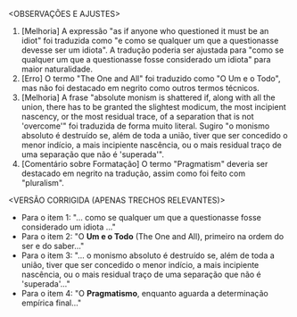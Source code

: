 <OBSERVAÇÕES E AJUSTES>
1. [Melhoria] A expressão "as if anyone who questioned it must be an idiot" foi traduzida como "e como se qualquer um que a questionasse devesse ser um idiota". A tradução poderia ser ajustada para "como se qualquer um que a questionasse fosse considerado um idiota" para maior naturalidade.
2. [Erro] O termo "The One and All" foi traduzido como "O Um e o Todo", mas não foi destacado em negrito como outros termos técnicos.
3. [Melhoria] A frase "absolute monism is shattered if, along with all the union, there has to be granted the slightest modicum, the most incipient nascency, or the most residual trace, of a separation that is not 'overcome'" foi traduzida de forma muito literal. Sugiro "o monismo absoluto é destruído se, além de toda a união, tiver que ser concedido o menor indício, a mais incipiente nascência, ou o mais residual traço de uma separação que não é 'superada'".
4. [Comentário sobre Formatação] O termo "Pragmatism" deveria ser destacado em negrito na tradução, assim como foi feito com "pluralism".

<VERSÃO CORRIGIDA (APENAS TRECHOS RELEVANTES)>
- Para o item 1: "... como se qualquer um que a questionasse fosse considerado um idiota ..."
- Para o item 2: "O **Um e o Todo** (The One and All), primeiro na ordem do ser e do saber..."
- Para o item 3: "... o monismo absoluto é destruído se, além de toda a união, tiver que ser concedido o menor indício, a mais incipiente nascência, ou o mais residual traço de uma separação que não é 'superada'..."
- Para o item 4: "O **Pragmatismo**, enquanto aguarda a determinação empírica final..."